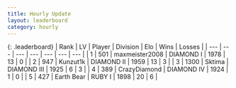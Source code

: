 ```yaml
---
title: Hourly Update
layout: leaderboard
category: hourly
---
```


{: .leaderboard}
| Rank | LV | Player | Division | Elo | Wins | Losses |
| --- | --- | --- | --- | --- | --- | --- |
| <span data-change="0">1</span> | 501 | <span title="ID: 410122">maxmeister2008</span> | DIAMOND I | <span data-change="0">1978</span> | <span data-change="0">13</span> | <span data-change="0">0</span> |
| <span data-change="0">2</span> | 947 | <span title="ID: 392407">Kunzut1k</span> | DIAMOND II | <span data-change="24">1959</span> | <span data-change="4">13</span> | <span data-change="1">3</span> |
| <span data-change="0">3</span> | 1300 | <span title="ID: 353063">Sktima</span> | DIAMOND III | <span data-change="0">1925</span> | <span data-change="0">6</span> | <span data-change="0">3</span> |
| <span data-change="0">4</span> | 389 | <span title="ID: 202316">CrazyDiamond</span> | DIAMOND IV | <span data-change="0">1924</span> | <span data-change="0">1</span> | <span data-change="0">0</span> |
| <span data-change="2">5</span> | 427 | <span title="ID: 421307">Earth Bear</span> | RUBY I | <span data-change="15">1898</span> | <span data-change="5">20</span> | <span data-change="2">6</span> |